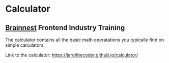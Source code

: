 <h1>Calculator</h1>
<h2><a href="https://www.brainnest.consulting/" target="_blak">Brainnest</a> Frontend Industry Training</h2>

The calculator contains all the basic math operatations you typically 
find on simple calculators.

Link to the calculator: https://jarolthecoder.github.io/calculator/
